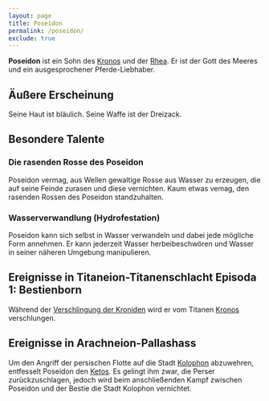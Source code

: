 ```yaml
---
layout: page
title: Poseidon
permalink: /poseidon/
exclude: true
---
```


**Poseidon** ist ein Sohn des [Kronos](/kronos/) und der [Rhea](/rhea/). Er ist der Gott des Meeres und ein ausgesprochener Pferde-Liebhaber.

## Äußere Erscheinung

Seine Haut ist bläulich. Seine Waffe ist der Dreizack.

## Besondere Talente
### Die rasenden Rosse des Poseidon

Poseidon vermag, aus Wellen gewaltige Rosse aus Wasser zu erzeugen, die auf seine Feinde zurasen und diese vernichten. Kaum etwas vemag, den rasenden Rossen des Poseidon standzuhalten.

### <a name="hydrofestation"></a>Wasserverwandlung (Hydrofestation)

Poseidon kann sich selbst in Wasser verwandeln und dabei jede mögliche Form annehmen. Er kann jederzeit Wasser herbeibeschwören und Wasser in seiner näheren Umgebung manipulieren.

## Ereignisse in Titaneion-Titanenschlacht Episoda 1: Bestienborn

Während der [Verschlingung der Kroniden](/verschlingung-der-kroniden/) wird er vom Titanen [Kronos](/kronos/) verschlungen.

## Ereignisse in Arachneion-Pallashass

Um den Angriff der persischen Flotte auf die Stadt [Kolophon](/kolophon/) abzuwehren, entfesselt Poseidon den [Ketos](/ketos/). Es gelingt ihm zwar, die Perser zurückzuschlagen, jedoch wird beim anschließenden Kampf zwischen Poseidon und der Bestie die Stadt Kolophon vernichtet.
